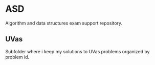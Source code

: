 # ASD
Algorithm and data structures exam support repository.

## UVas 
Subfolder where i keep my solutions to UVas problems organized by problem id.
